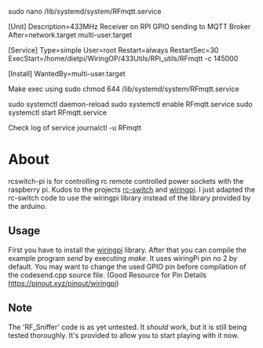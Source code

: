 



sudo nano /lib/systemd/system/RFmqtt.service


[Unit]
Description=433MHz Receiver on RPI GPIO sending to MQTT Broker
After=network.target multi-user.target

[Service]
Type=simple
User=root
Restart=always
RestartSec=30
ExecStart=/home/dietpi/WiringOP/433Utils/RPi_utils/RFmqtt -c 145000

[Install]
WantedBy=multi-user.target

Make exec using
sudo chmod 644 /lib/systemd/system/RFmqtt.service

sudo systemctl daemon-reload
sudo systemctl enable RFmqtt.service
sudo systemctl start RFmqtt.service

Check log of service
journalctl -u RFmqtt









# About

rcswitch-pi is for controlling rc remote controlled power sockets 
with the raspberry pi. Kudos to the projects [rc-switch](http://code.google.com/p/rc-switch)
and [wiringpi](https://projects.drogon.net/raspberry-pi/wiringpi).
I just adapted the rc-switch code to use the wiringpi library instead of
the library provided by the arduino.


## Usage

First you have to install the [wiringpi](https://projects.drogon.net/raspberry-pi/wiringpi/download-and-install/) library.
After that you can compile the example program *send* by executing *make*. 
It uses wiringPi pin no 2 by default. You may want to change the used GPIO pin before compilation of the codesend.cpp source file. (Good Resource for Pin Details https://pinout.xyz/pinout/wiringpi)

## Note
The 'RF\_Sniffer' code is as yet untested.  It _should_ work, but it is still being tested thoroughly.  It's provided to allow you to start playing with it now.
